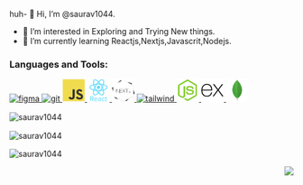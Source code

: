 huh- 👋 Hi, I’m @saurav1044.
- 👀 I’m interested in Exploring and Trying New things.
- 🌱 I’m currently learning Reactjs,Nextjs,Javascrit,Nodejs.

<!-- Languages and Tools -->
<h3 align="left">Languages and Tools:</h3>

<p align="left">
 <!--Figma-->
  <a href="https://www.figma.com/" target="_blank" rel="noreferrer">
    <img src="https://www.vectorlogo.zone/logos/figma/figma-icon.svg" alt="figma" width="40" height="40"/>
  </a>
 <!--Git-->
  <a href="https://git-scm.com/" target="_blank" rel="noreferrer">
    <img src="https://www.vectorlogo.zone/logos/git-scm/git-scm-icon.svg" alt="git" width="40" height="40"/>
  </a>
<!--JavaScript-->
  <a href="https://developer.mozilla.org/en-US/docs/Web/JavaScript" target="_blank" rel="noreferrer">
    <img src="https://raw.githubusercontent.com/devicons/devicon/master/icons/javascript/javascript-original.svg" alt="javascript" width="40" height="40"/>
  </a>
 
 <!--React.js-->
  <a href="https://reactjs.org/" target="_blank" rel="noreferrer">
    <img src="https://raw.githubusercontent.com/devicons/devicon/master/icons/react/react-original-wordmark.svg" alt="react" width="40" height="40"/>
  </a>
 <!--Next.js-->
  <a href="https://nextjs.org/" target="_blank" rel="noreferrer">
    <img src="./next_logo.png" alt="nextjs" width="40" height="40"/>
  </a>
<!--Tailwind CSS-->
  <a href="https://tailwindcss.com/" target="_blank" rel="noreferrer">
    <img src="https://www.vectorlogo.zone/logos/tailwindcss/tailwindcss-icon.svg" alt="tailwind" width="40" height="40"/>
  </a>
 
<!--Nodejs-->
<a href="https://www.nodejs.org/" target="_blank" rel="noreferrer">
<img src="https://raw.githubusercontent.com/devicons/devicon/master/icons/nodejs/nodejs-original.svg" alt="nodejs" width="40" height="40"/>
</a>
 <!--Expressjs-->
<a href="https://www.expressjs.org/" style="background-color:white;" width="50" height="50" target="_blank" rel="noreferrer">
<img src="https://raw.githubusercontent.com/devicons/devicon/master/icons/express/express-original.svg" alt="express" width="40" height="40"/>
</a>
<!-- mongodb  -->
 <a href="https://www.mongodb.com/" target="_blank" rel="noreferrer">
<img src="https://raw.githubusercontent.com/devicons/devicon/master/icons/mongodb/mongodb-original.svg" alt="mongodb" width="40" height="40"/>
</a> 
</p>

<p align="left">
<img align="center" src="https://github-readme-stats.vercel.app/api/top-langs?username=saurav1044&show_icons=true&theme=dark&locale=en&layout=compact" alt="saurav1044" />
</p>

<p align="left">
<img align="center" src="https://github-readme-stats.vercel.app/api?username=saurav1044&show_icons=true&theme=dark&locale=en" alt="saurav1044" />
</p>

<p align="left">
  <img align="center" src="https://github-readme-streak-stats.herokuapp.com/?user=saurav1044&theme=dark&locale=en" alt="saurav1044" />
</p>

<p alight="right">
<img align="right" src="https://komarev.com/ghpvc/?username=saurav1044&style=plastic&color=blue" />
</p>

<!---
saurav1044/saurav1044 is a ✨ special ✨ repository because its `README.md` (this file) appears on your GitHub profile.
You can click the Preview link to take a look at your changes.
--->
